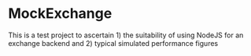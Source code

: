 # MockExchange
This is a test project to ascertain 1) the suitability of using NodeJS for an exchange backend and 2) typical simulated performance figures
